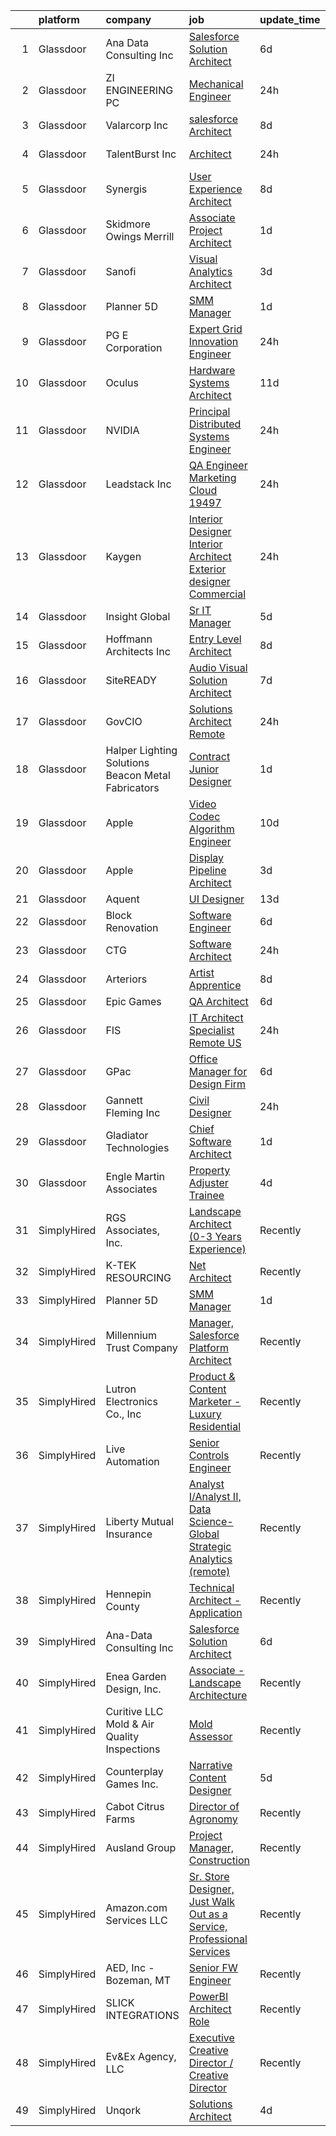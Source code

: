 

|    | platform    | company                                              | job                                                                                                                                                                                                                                                                                                                                                                                                                                                                                                                                                                                                                                                                                                                                                                                                                                                                                                                                                                                                                                                                                                                                                                                                                                                                                                                                                                                                                                                                          | update_time   | location                 |
|---:|:------------|:-----------------------------------------------------|:-----------------------------------------------------------------------------------------------------------------------------------------------------------------------------------------------------------------------------------------------------------------------------------------------------------------------------------------------------------------------------------------------------------------------------------------------------------------------------------------------------------------------------------------------------------------------------------------------------------------------------------------------------------------------------------------------------------------------------------------------------------------------------------------------------------------------------------------------------------------------------------------------------------------------------------------------------------------------------------------------------------------------------------------------------------------------------------------------------------------------------------------------------------------------------------------------------------------------------------------------------------------------------------------------------------------------------------------------------------------------------------------------------------------------------------------------------------------------------|:--------------|:-------------------------|
|  1 | Glassdoor   | Ana Data Consulting Inc                              | [Salesforce Solution Architect](https://www.glassdoor.com/partner/jobListing.htm?pos=112&ao=1110586&s=58&guid=0000018382f62cc98dc9965b1d9c4849&src=GD_JOB_AD&t=SR&vt=w&ea=1&cs=1_858950fa&cb=1664349515578&jobListingId=1008153627392&cpc=9908D8D4413DBB8A&jrtk=3-0-1ge1fcbclis3k801-1ge1fcbd8j4il800-e817c594dc8557ef--6NYlbfkN0CE4oJ6ADOgzMo6rVWG1sja39QP9hSoep3-VANbPJrAxhmQQ9Er9BBEJWYAYblSvB1fFJrUXDlpOBek6CrXTSI0VEoQsvaiD1nzY_tIjio5oR5EubavtdeSR1l85ZZD7XIc5C37VfXvP03aGwsluVdYt1jwO0Jz0T7MS_4iVNPKqy0CzXs3DOGKjQoTYH-52WAajsVKgXviHP_TB_9N22cMR5DwOBTRInaeaE9TRPGfO70d2zZpuXZg5ruIbAKPMbGPcYwGGFeuW_31B_6CH4e47I7537sJUytL2SoS_9M9eUJqFrdowdBU5zXylImj_6-1jk7VZx21opSYAZ2NzMpfseJWs2VUh-pfuZXg-NgzjHkmX6O8ZWogDHhZYNUElv1Ti5I-pYa0HO_eSZWCt9tPz_xGew6dZqYg7--keqPvH7We8LGK-Gjke-fSDDS1RJxXvh3dRb3XoUqt_o_el2nbzAYVuU1NJL567KSiT4g3dohLdI8n3bHLw6ZErEUE32qisbvHQwH76g%3D%3D)                                                                                                                                                                                                                                                                                                                                                                                                                                                                                                                                                                                         | 6d            | Remote                   |
|  2 | Glassdoor   | ZI ENGINEERING PC                                    | [Mechanical Engineer](https://www.glassdoor.com/partner/jobListing.htm?pos=108&ao=1110586&s=58&guid=0000018382f62cc98dc9965b1d9c4849&src=GD_JOB_AD&t=SR&vt=w&ea=1&cs=1_c80fd6c0&cb=1664349515578&jobListingId=1008165646148&cpc=3E251C7E648E8D76&jrtk=3-0-1ge1fcbclis3k801-1ge1fcbd8j4il800-30fbb7d241edec20--6NYlbfkN0DovPZ7dur9rf70B8KJIWgLP46ELDJBflh3gJqQaHC8SbXOpg9u5bz1Xp_OsHrNNhDP-Ibom8Tad5QlNt9jqO0rtIg1jNsalm24onFEAaWHfiaUxprOhu4yBZWqXItFaDh8uDFL4Uyq70T1dPv5iS8Y24NKAfDLqr2Is0N-Eva7cwqFU8Q41F3_yUhZO74tvbW_eB1HTQJ39mfb6S9HLrB7RkR9U3oDXV2ADtvlOJ_ehSwYC7a7bTGubams2jEaPbIrI4Ss9xZX2W6MR6520Ad_R_HrPmtGpZIlw_u9ZgQWOGJ08Ys6fYUrdGeyVPWVcXfGZwauBgxUx_ueQss1QO4echf74x6-N2aXPZ6YUmZiyBGbp_yu5FCC897cGAY5vpKSJecusMHWTrQwG7tQh_YOavHlWzcHXUkhMhbxVIXB6Mt1ib5BwVgdq720nPGunwcA79f3dEubeiTyEbXKoiNAnDnHeXBpbdeXhw8UUSFWtTPCnMWkY7vAgtfhXYKEJXdGaDYE2ZFZRJuRkAb-NDlC)                                                                                                                                                                                                                                                                                                                                                                                                                                                                                                                                                                                               | 24h           | Valley Stream, NY        |
|  3 | Glassdoor   | Valarcorp Inc                                        | [salesforce Architect](https://www.glassdoor.com/partner/jobListing.htm?pos=129&ao=1136043&s=58&guid=0000018382f62cc98dc9965b1d9c4849&src=GD_JOB_AD&t=SR&vt=w&ea=1&cs=1_081312e3&cb=1664349515579&jobListingId=1008148879641&jrtk=3-0-1ge1fcbclis3k801-1ge1fcbd8j4il800-62cecaa51cb23c37-)                                                                                                                                                                                                                                                                                                                                                                                                                                                                                                                                                                                                                                                                                                                                                                                                                                                                                                                                                                                                                                                                                                                                                                                   | 8d            | Remote                   |
|  4 | Glassdoor   | TalentBurst  Inc                                     | [Architect](https://www.glassdoor.com/partner/jobListing.htm?pos=115&ao=1110586&s=58&guid=0000018382f62cc98dc9965b1d9c4849&src=GD_JOB_AD&t=SR&vt=w&ea=1&cs=1_ae33b38f&cb=1664349515578&jobListingId=1008165745835&cpc=6FC5BA77C9A4CD78&jrtk=3-0-1ge1fcbclis3k801-1ge1fcbd8j4il800-b31bb3191cda7c5b--6NYlbfkN0AytblDjMhCTRr2PwXSTF3LlCyagmIhB_qBKYhkTsU9J8kbOkkPPbkHTn1PvWfxq-O8DMs_K4Z1UmuRP_i2XQca4zsYEYg8g_E0f3O6Hyj4m7dd-UFL2kLAQl4eNSoJPsEpGNSIXb04yhzcdPrLskW3hhiUNFuyNAc3ZTRWeapAdCOPGVinjmQlHIm1A4pz-GVAJjKgPtw6rWCEZ8A01Ie81jEUp0AkSDn204aN3mHerma4WDigMc3APmlgTISGQ52CnpvacIPOgO0vut0ExHhvK_rIWbC2SWJKK_IrZ6ug2IgPRLCnB3fHHoxjzI6AjEarOmHWH6LRgisy8liyyzo3rKfnTkxdzsF681beFeWIO1d4_udVYxboLJENZr-hsRW4qdYx4J5eVeNGqcUOCGhtPlE2Smdg4u04sCuU5M3ZWb9jF128DCcSvzkfkUpNo_y5afCfPmMwAVrRrZYx-rO8yIcfGR8zTbqSQq3D9Q-6B22qeIyV_m4xFfUIZ3n9oNGyakkOQkydABSjiyJi-Stl)                                                                                                                                                                                                                                                                                                                                                                                                                                                                                                                                                                                                         | 24h           | Georgetown, KY           |
|  5 | Glassdoor   | Synergis                                             | [User Experience Architect](https://www.glassdoor.com/partner/jobListing.htm?pos=116&ao=1110586&s=58&guid=0000018382f62cc98dc9965b1d9c4849&src=GD_JOB_AD&t=SR&vt=w&ea=1&cs=1_847211b4&cb=1664349515579&jobListingId=1008148674616&cpc=3DB599BF2F4828F0&jrtk=3-0-1ge1fcbclis3k801-1ge1fcbd8j4il800-54939fd6ad66a2f1--6NYlbfkN0DW_ZuMbP_m-EQUZBg93ahRtEkkdXdviKhoJnsIHoZm_Bzf5R8b_260hvBh4tWqlvgubwUtsNnTTvHGjadAjaus3fVJZ5bAJK9efbS_9cejvOP3w96mGQy0l8WLlTzLQStPotbasuecw4DHYZZf0BbDOsp4KUsWCt7sB392aY1KIrueGbM6McfHN3AH_LjDpGgC-PlDxz5nKCm1TXJrO7Si90gj9SOUlOA10VKTcLoqt6AlkcdFMaE__DZLptuL64vgfZcw8DGYxb9npGAwYk6ZMjXo8WvTTZL2UK_42B0UIc5bcbKd8oDzBxAVgFxVD_h6voSJ5cEG6_nXD5hFHE6Ulh5lpgmoepv3yDtnJtcybJ5lHUNBBoRJfRWPAks92cHKJ7UUIrPUPrlgfSW_uhVcsisKxTx2GwZKpytPq0h9vuuE1wn2ndi01p9c4iFRf-a_HBqiJ99TWcfV1dx8jy4YK6fvJ6nxjH-FvwiuTRvW-RmEuahcEJ1S5PwaXCrrXErofYgNLKYU7B71cFxy7nb1)                                                                                                                                                                                                                                                                                                                                                                                                                                                                                                                                                                                         | 8d            | Remote                   |
|  6 | Glassdoor   | Skidmore  Owings   Merrill                           | [Associate   Project Architect](https://www.glassdoor.com/partner/jobListing.htm?pos=122&ao=1136043&s=58&guid=0000018382f62cc98dc9965b1d9c4849&src=GD_JOB_AD&t=SR&vt=w&cs=1_1cb2eb8a&cb=1664349515579&jobListingId=1008163273181&jrtk=3-0-1ge1fcbclis3k801-1ge1fcbd8j4il800-ab2ad97eb7c7c943-)                                                                                                                                                                                                                                                                                                                                                                                                                                                                                                                                                                                                                                                                                                                                                                                                                                                                                                                                                                                                                                                                                                                                                                               | 1d            | San Francisco, CA        |
|  7 | Glassdoor   | Sanofi                                               | [Visual Analytics Architect](https://www.glassdoor.com/partner/jobListing.htm?pos=104&ao=1110586&s=58&guid=0000018382f62cc98dc9965b1d9c4849&src=GD_JOB_AD&t=SR&vt=w&cs=1_247ce7ae&cb=1664349515577&jobListingId=1008159582779&cpc=1D891ED3EFC3904E&jrtk=3-0-1ge1fcbclis3k801-1ge1fcbd8j4il800-d381ccc180830ab3--6NYlbfkN0C0xan_tKoKpHlPk2i4OCCo2ULsOmeqWWaTHcPP_CkOCc2oqmmfJ2KN2f_PyxN_4Rz7NZV81Cj932DQxUcjVGufVQejQsyZdg9DinkuCG6vTcFUr9ZwoaxvKwBgfW7xCyKqlEKsLapRlZs2WBHQOvOWUr2E2CceBNkO0rlEtU0JVCi2EcDQYIGfmh6wqWtRGdfQH2qBUlthQZnJvvNafgddCzAg7PN69SNvEzkLjVNS__UMYwxd5Gb0wvwtAYLurLOvZbf84-L8vJtWAP5o-kNJGxtAye5eF3vivOvv1YCVRg-IhPkuShnKK3NMI5AFnXCjdNqAhwotqIw-0OYSvNS0NtCuXo9nvzzeGv2olYyadjQvB0EK0ROkmNcTcPTAHpJMk238SacU5r6_ucZKXXMfk-3osG0XHNZ-2_9_f5LDOeWHxLUBKxXK96egKFSeQfI%3D)                                                                                                                                                                                                                                                                                                                                                                                                                                                                                                                                                                                                                                                                               | 3d            | Bridgewater, NJ          |
|  8 | Glassdoor   | Planner 5D                                           | [SMM Manager](https://www.glassdoor.com/partner/jobListing.htm?pos=125&ao=1136043&s=58&guid=0000018382f62cc98dc9965b1d9c4849&src=GD_JOB_AD&t=SR&vt=w&ea=1&cs=1_95761488&cb=1664349515579&jobListingId=1008163073226&jrtk=3-0-1ge1fcbclis3k801-1ge1fcbd8j4il800-5b862788642a59e9-)                                                                                                                                                                                                                                                                                                                                                                                                                                                                                                                                                                                                                                                                                                                                                                                                                                                                                                                                                                                                                                                                                                                                                                                            | 1d            | Remote                   |
|  9 | Glassdoor   | PG E Corporation                                     | [Expert Grid Innovation Engineer](https://www.glassdoor.com/partner/jobListing.htm?pos=113&ao=1110586&s=58&guid=0000018382f62cc98dc9965b1d9c4849&src=GD_JOB_AD&t=SR&vt=w&cs=1_24e31b09&cb=1664349515578&jobListingId=1008166004867&cpc=AC285F3A3ECA6BB0&jrtk=3-0-1ge1fcbclis3k801-1ge1fcbd8j4il800-104afac024f42083--6NYlbfkN0Dl5O3UwlcwwCSNUOo_pIXFXhqhPgZDNLRFp2hAbMlfu_U7Fdo9AfZuTWJJfdwboLv9d2JdF5bBWiAi1CtMMWRDYjUh7GksF6N1FpIaAS9B44WO6_hFLx138PP5A3y_EdqtHrvC6_iCqOLYMfMe3qJD0V4Kq3A-SjuF3TKg_YCwb4t9CBMkiT5KPJN2OmbZTUp5DgTxckKWXiAkaNBOcy3mO_0Qt8SxBlX8X3s_Wlsk-I42u_ENfF0GReNQWtw12sckbC_GyGVDuPvw1fwl_nhiGy5Fo24exjysy6YRJkOCDxdn-GdMVq4BP0gtkjYrzJwFazSt6j6hrO5NiP17Jl7PhV-4O3IwuUc1tc-DW4A19JZwJugjCKgKHD9bE1zNLxuNNIaBZNrEYowAWJ7VVzPoRWHqyrYxlNrQRsqLTEhc-7i9hv6omdcHrMvzdRsaTSU%3D)                                                                                                                                                                                                                                                                                                                                                                                                                                                                                                                                                                                                                                                                          | 24h           | Oakland, CA              |
| 10 | Glassdoor   | Oculus                                               | [Hardware Systems Architect](https://www.glassdoor.com/partner/jobListing.htm?pos=109&ao=1110586&s=58&guid=0000018382f62cc98dc9965b1d9c4849&src=GD_JOB_AD&t=SR&vt=w&cs=1_753bb583&cb=1664349515577&jobListingId=1008145711590&cpc=0FE1F5EA2BC84A01&jrtk=3-0-1ge1fcbclis3k801-1ge1fcbd8j4il800-a5ff94d743749279--6NYlbfkN0DYl4UJW4r1Vl7FEn6T9F-rD9lpC-0oMJVSiWjK_MGUd8e8cHXcpv6KPyjLHZEfqkW8BcrHOl7-vU7vBGkdD_Nax1SK0cUbvts2_TSlE2IgnfTfkATA4YpWZkdoalk1_NkXxsrUKCyLdz1zhwQs33M8woH-m4ZLERf9Ij1Yzx83pbaIx8XqYh1D0qMDB6-8JDnXSQCen_9M2fL7sziC_F6ovpbdAyY5m4FUSXluSKJ6ps6OXPtaPmya5UpAIehX0QXS3j_QQkbvY-SnfUcI-G7paOXfgByWh8joAPKDQC4wsOz8CXc_qtg52QszAUguK-cKzObxhNKk9vcW6dsGGDE67invt3yzPcRXL26cBS2LKY6qaJ_rwFiKoY5jhrDLNvJuwNmiBq9er9EwDqgwqWD5-BPXyH8_leC1cCE7qMQ890Y8RhOLj6Sy-ula689MnOc0GzmoSVBXBiBfDvC6xTsnFZTXo1g2x6K7f3KdlPX4yAFmYBLx_nf8QGMRJUWDPXNk7iRgc2eQEp5Ad0WUlxKWogB7BTpI1mYt_zeIxp9aOi7x4JnZIcmjfCMyiGjSlas7YH7n1L6mOCuQGytllSlqF-m4nw8wSlnrTCGvJHeRQ2LvtwAtVf87GF9KEz7IvywPEsu7TuleA33bGOpyzxX_5AosrEU3F1JYGVoZ7zIckFNJZo_f_hBOcojfWF0QhEHB5OAzINTIhscmCZ34PRlJBFmI2SmcSbsaJTuexvKGGUSS7mFDmuC_zrU15SW69RtKD7VfAkdu3HtnG3Kw5ynPgNRBk0PUlKyxiy1rrTl_O3MMOiqtvQwSruwD9Wk-mGaQpx-M70Vxufd_TcQGzM5A0uq3I51PV7S5Sybu_KAQ8KP8Kl9nUH5tjbNUAbShMVn_6VRlbtdLLWHC9QsdCuzF1WITDHMxnd_dS_XRN94JVhWH3EhHdiGOddMBZyErD6Rc-pOEP7M12JDeUqzrvQm8x7m9Lwvi90CsXjGL1Ri87MPxlX1yVbbwkc0wqq22fHwlk8I1JCSXCn_qunpaN8OtcE07MKyGFboGd0sDHwUwC8FdnLxD6oY7rH-vUn2ltauAUWYLds33Xw%3D%3D) | 11d           | Remote                   |
| 11 | Glassdoor   | NVIDIA                                               | [Principal Distributed Systems Engineer](https://www.glassdoor.com/partner/jobListing.htm?pos=128&ao=1136043&s=58&guid=0000018382f62cc98dc9965b1d9c4849&src=GD_JOB_AD&t=SR&vt=w&cs=1_dca8afa5&cb=1664349515579&jobListingId=1008165713906&jrtk=3-0-1ge1fcbclis3k801-1ge1fcbd8j4il800-f138c8fa2ad8ef10-)                                                                                                                                                                                                                                                                                                                                                                                                                                                                                                                                                                                                                                                                                                                                                                                                                                                                                                                                                                                                                                                                                                                                                                      | 24h           | Santa Clara, CA          |
| 12 | Glassdoor   | Leadstack Inc                                        | [QA Engineer Marketing Cloud  19497](https://www.glassdoor.com/partner/jobListing.htm?pos=114&ao=1110586&s=58&guid=0000018382f62cc98dc9965b1d9c4849&src=GD_JOB_AD&t=SR&vt=w&ea=1&cs=1_405efd4d&cb=1664349515578&jobListingId=1008165993092&cpc=AC285F3A3ECA6BB0&jrtk=3-0-1ge1fcbclis3k801-1ge1fcbd8j4il800-a5e20b522a126e96--6NYlbfkN0AN1DXOJ3XjvJpsorCLbwBX67_Zmbno95PICvIB5GJH13XHFuyYrum6AmNcT9_RMPPv8bNtms74NnRqM9PmMkGPOycf8jw94EfYWa62toRCRk2nSES6xyoQGK8GnYQSFSDAaeF3gH2qIwjlPU1NfICdb09DmvYcJllB-Dlb5y7Zh9OkNzoc5m2Gv7ivrsxLhPMPgvKzPrEWpnIWbyVt2LNK2XGHUp2bqJnv6AHYadoGE4g0MzRtTkkykSGijMl82mJa_7UDtHYZz55jSSske0MAozV6nnTL6_s2vI0pcpdxb6WnHi5QJEu7JUFs4FllutA3ETa8z5sBBukdMKjGxlpLdlBhWpNQsxegPS5diCFuo9Er0Ss8l26R2GQSo0ZEPzW4GyT3ob322yQhKyxIAes_4TRl9Z2o6_ZDTFMNlDqMmG2A-r2zZKhZFddTu8FfVpre24PgLkqUoLSwk12vY9xB8AMvJwG206BNd-m_qqp-_t6G6EcvyELagkZYUcr65k6r9RnsFbZrlGvyxy4oqnvi)                                                                                                                                                                                                                                                                                                                                                                                                                                                                                                                                                                                | 24h           | Remote                   |
| 13 | Glassdoor   | Kaygen                                               | [Interior Designer  Interior Architect   Exterior designer  Commercial](https://www.glassdoor.com/partner/jobListing.htm?pos=117&ao=1110586&s=58&guid=0000018382f62cc98dc9965b1d9c4849&src=GD_JOB_AD&t=SR&vt=w&ea=1&cs=1_d8d92cb3&cb=1664349515579&jobListingId=1008165624033&cpc=3DB599BF2F4828F0&jrtk=3-0-1ge1fcbclis3k801-1ge1fcbd8j4il800-0c253e1f35685d52--6NYlbfkN0DnlPV7QUTCWdKuIJzmELfVYl3Q47lQqD3bFm5fkBoxwGonBVD7Eb1UWXyWQEO4ZF8bdLt-dade1eQCeZ0ZqENk4ywFCKh04b9d8w0wNQLdYT0iqF7jlxaheatuEZzqeuZzNgFz0o6g477-IfHWMQ2Bkv4dMA9w6de9D343HpDMMKOzVNgP1sKDlLsEZVTCGVo-RGBQ7Cq2BbO0N_5Nda029Yp4bART_3WIYfon_qnSJKDSr6FmggHxtqZ6mvIlcM7lIYZjPWMzRMGTQJxGWei1JIBEFtTkNCljWfnwQNAFPRxPM0pg_5X7GROArINl1rzV7GLzBhX8VauVJmseRiT79-ytbekbLJA1SFhJEgy20y0cEKo3Dd-_hxiu_aLdxWtv18d8AXEkU3mAYlcDS-HXRtdqwa3AuX2NoQu5uzMUxXiGidmVUsfVrTeoPggqVUM86YMm0DZUIGKUzQqKcqmxFWd6iYv5OSB-ysSUv0vrpMlAwLGsa2YJuRhPhqGF-Tq3ic5mbYaPH6-VjTaElxy2fs_V32SsEho%3D)                                                                                                                                                                                                                                                                                                                                                                                                                                                                                                                               | 24h           | Plano, TX                |
| 14 | Glassdoor   | Insight Global                                       | [Sr  IT Manager](https://www.glassdoor.com/partner/jobListing.htm?pos=121&ao=1110586&s=58&guid=0000018382f62cc98dc9965b1d9c4849&src=GD_JOB_AD&t=SR&vt=w&ea=1&cs=1_41cdd956&cb=1664349515579&jobListingId=1008156987897&cpc=3BA4CE39D5B5DEF5&jrtk=3-0-1ge1fcbclis3k801-1ge1fcbd8j4il800-6d8330ed637187f4--6NYlbfkN0BKkHZu3wF05EeDimN_p6sYpKCMArvwa95YdH7UpkaBCtCWJvibIeBnqK_hfo6xOHXs3g5o6nVYCZEuXiI8R9u3AYHzlbF76VjuUJESXwy4BYTsRde7-NksENt7lc4iSi7ZjcVlwwp9ivuR1HRqOFSwrAsRvEE7eqb3ZcQq5DarSnvfFpv_LYoocOoyiP4ADwEQqENgmzAOeksBL03lhqWHVoPrWPAijKlDirvbi7j1BzKn4aiaT2LWJ4C-Z5QTh6Ue8h9fIL8YiFU8venQFz_PlOae6UNHEozF79UzgjIPZmiU7UgpSN5ELClXjqq3tDno9Gc2zkwKtJkJClLyiag3_VJoYc2ge0rSLZdDHB6K2Tp04g_tNbpv8to4IC4RW3C2szrUdvoNh3OI3wVt1OHBPdl3dYXWkX5_ndF_KoMM-nXdiF1Sdo4eYZuyHU9C35V7H13Tns-sppsHe97DJflMly2gyMg5Fr8sB6qX63f6LW770MZxVh7FfcQQ7p_cjxM%3D)                                                                                                                                                                                                                                                                                                                                                                                                                                                                                                                                                                                                                      | 5d            | Remote                   |
| 15 | Glassdoor   | Hoffmann Architects  Inc                             | [Entry Level Architect](https://www.glassdoor.com/partner/jobListing.htm?pos=130&ao=1136043&s=58&guid=0000018382f62cc98dc9965b1d9c4849&src=GD_JOB_AD&t=SR&vt=w&ea=1&cs=1_00a08753&cb=1664349515579&jobListingId=1008149632085&jrtk=3-0-1ge1fcbclis3k801-1ge1fcbd8j4il800-f9b8e827bd0d69fa-)                                                                                                                                                                                                                                                                                                                                                                                                                                                                                                                                                                                                                                                                                                                                                                                                                                                                                                                                                                                                                                                                                                                                                                                  | 8d            | Alexandria, VA           |
| 16 | Glassdoor   | SiteREADY                                            | [Audio Visual Solution Architect](https://www.glassdoor.com/partner/jobListing.htm?pos=102&ao=1110586&s=58&guid=0000018382f62cc98dc9965b1d9c4849&src=GD_JOB_AD&t=SR&vt=w&ea=1&cs=1_22758a34&cb=1664349515577&jobListingId=1008152013315&cpc=22ABB673398E21F3&jrtk=3-0-1ge1fcbclis3k801-1ge1fcbd8j4il800-f8da22d6084f53b1--6NYlbfkN0CEkq9ErVNbJpsjymSAorrcIbhIuxAwQJnRg2deGtmrybZJYh17pfCdakm76au72fVl40M8oJmskUUze52ScoaSKRi_zWyE9nACbcTqnfB3Yfd2KvmXX_0T-Lug_8bODzvIZz-_9KVMmxPgm2pl7A8WfqX5w-BqdMlrh-eNxKetFiziaZKEWMu1ULo08zY8PpBEhD-jyCjFFMuiVEZsrLi3g34skm3PhrXyBQN_9yL3w9FQiebVys04jsmzYB44qOamaLO-RsEll-1M6m2_AK29wtqlCNrP6zC71rYENaIPlG3bZ6vZ36alxRUZ6iB_I3h1rLIWJDa7J3XUs83pRhRjuAulQ1ofkmwFNaegBQhnm9XxSH_dm3-iddoIKpKgbkYE-D-460ItE9RvX3icUjBlhDLCyDI6HOXQ8mu0ATQER4lhiOtAsOurw-DBdOBlGTKsoCNwgHiGKlRixR0LYG2sRJQuWj9YeTCqoEUaazt0bsaB4cm20rZsncVBuuDyGvxc-zZRADORuJcacvgqy8AXvl_wd1zLIBw%3D)                                                                                                                                                                                                                                                                                                                                                                                                                                                                                                                                                                     | 7d            | Remote                   |
| 17 | Glassdoor   | GovCIO                                               | [Solutions Architect  Remote ](https://www.glassdoor.com/partner/jobListing.htm?pos=110&ao=1110586&s=58&guid=0000018382f62cc98dc9965b1d9c4849&src=GD_JOB_AD&t=SR&vt=w&cs=1_29bde00f&cb=1664349515577&jobListingId=1008165474058&cpc=56C4EA4A1A191A49&jrtk=3-0-1ge1fcbclis3k801-1ge1fcbd8j4il800-84743a5ae1a01305--6NYlbfkN0A1nvzNsvV4qyCy1GhW1Freg0uBINZ7OaZ-2zU4Ex1TXeDNc16O9qNSfBUntGpaGoOoc8KeGOnm-d9WjLZdD9EJ8-Y5iUIsnViHbpy8CQ-n6jxJV8P3b24eQBx5PHUqqGi8ssMKw8vgJCPZ-t_He7-FYXWzYDC7yoBVON9FxmMVwObIVeZBAmeokfqHgfP4o4oD0-2d1ymv-xaVuJ6TB9TFNAhShwJk_BUHMIEGbBHYUFUhhed_CZTJl8rmeCkmP4uAlMsAeZavSPbns9O0-43fmrDNtOt9yDSbtdiLYC-Jd6M4A45LP0iAu0VA5yVo08avQ2uuOGbGA4gkx0jo3zqG_M9vjjHbHWDZW9dixVxzuvk7Ahjouv3GFhBT0kY3bzat8jOJX51A4jo8cAm2pUCB3HygDMRkWzNiZPm_cDExTAmwXs9uOqHRBhAZ9bbSnUnVTxZJgaC19D9m8rEdOQ2kqCz5K_iH1OMJBa_gU921O3jY5FPt2cZ0_uKT7yJR7SrLhGVKHcVd7g%3D%3D)                                                                                                                                                                                                                                                                                                                                                                                                                                                                                                                                                                                               | 24h           | Fairfax, VA              |
| 18 | Glassdoor   | Halper Lighting Solutions   Beacon Metal Fabricators | [Contract Junior Designer](https://www.glassdoor.com/partner/jobListing.htm?pos=107&ao=1110586&s=58&guid=0000018382f62cc98dc9965b1d9c4849&src=GD_JOB_AD&t=SR&vt=w&ea=1&cs=1_90a04970&cb=1664349515577&jobListingId=1008163113787&cpc=ABD31432EBADCA3A&jrtk=3-0-1ge1fcbclis3k801-1ge1fcbd8j4il800-17fe77e7cb0a102f--6NYlbfkN0Bo_CM2a8GgFIiw_-9fb5ug3xmG_MFCzpxBl7ntROtVZUFbZz-LXqZjiY8kVmZrnKocnOP3dT_CcygVabhrmubIBjO5GZ0AIipsP_re7_KqwuBPHbGcW2zxYS_Ju6323hRVVew0pKA3kJB9Rg5_nSF6ePl9HAA3YXLKlKymIDAQotbcjA-euK9dqTWg54yh7EDNjK3BJkLNa74r6rOW6kivYrf4QGkUUxumRhI9aEo6t05kDQjbXfkuCKdVHy5BGbzXj_pZaZC1Z75UqLsJ-6jQPogqIWNF37pIVMQvCsW8uF0GyHgFnYE8tElggrOB0u3wNMWjyOgED0vP8oTVLUZxdQ2Awg_HPvcWapkFglzW1nhymDP1udvna_yhtoFslCwJejMfStEe0W1zKYx3s3klmr8oEI0H8IafW2utFZwaDLdp0oDXAIA7zlE5BBq8vPqsUCOMK1AUeeafkp-uJuj0JHOhynTYsjwMlpepG52Z6PBui7TTsgexzJPZBXcR-mfBpAk98puT63tkK6NXG5dt)                                                                                                                                                                                                                                                                                                                                                                                                                                                                                                                                                                                          | 1d            | Cleveland, OH            |
| 19 | Glassdoor   | Apple                                                | [Video Codec Algorithm Engineer](https://www.glassdoor.com/partner/jobListing.htm?pos=126&ao=1136043&s=58&guid=0000018382f62cc98dc9965b1d9c4849&src=GD_JOB_AD&t=SR&vt=w&cs=1_7957a1cc&cb=1664349515579&jobListingId=1008146904466&jrtk=3-0-1ge1fcbclis3k801-1ge1fcbd8j4il800-d9292b9c70fbd8db-)                                                                                                                                                                                                                                                                                                                                                                                                                                                                                                                                                                                                                                                                                                                                                                                                                                                                                                                                                                                                                                                                                                                                                                              | 10d           | Cupertino, CA            |
| 20 | Glassdoor   | Apple                                                | [Display Pipeline Architect](https://www.glassdoor.com/partner/jobListing.htm?pos=105&ao=1110586&s=58&guid=0000018382f62cc98dc9965b1d9c4849&src=GD_JOB_AD&t=SR&vt=w&cs=1_981da42e&cb=1664349515577&jobListingId=1008159703270&cpc=C4A69CCDBB3B9599&jrtk=3-0-1ge1fcbclis3k801-1ge1fcbd8j4il800-897363c5b19472ee--6NYlbfkN0BvKrLyj5gPmtZO9T8euul8TCxuuKNOtzRJOomxnwSEodTz2Bc-sPZl8WPllYOnI2gQ00IsSD3aleg93NtpTnPPX2CRjtEcr0KIWPJN8ouET0c19NHN5rLphmwauKsZzRKdvfGWESfOLqAceonK3y6BqOcQhmEeggu0h3DRSB3--KW8CSI1kk_JxePV16ckoclCH_Qh1HGaGW_sT0MZKuSqk-i5_4s2F3ODz9AyjVndHfI9gTqFB2JgBOEjWY2QCTZqfVKC3Le3zaPO7gqpuco50sO94d8W_9UTO2XZzVY9JOneXFLMRh8cg_MWFR5LR9ia24Y3jQ-sImZOd7HAZEo6BDgEmGINBYT-a4nZT6nzznBYv9Jxsz4AMWeiMOzX1FU1sOwTjZD52KUY0rtDEHqCzl_P8OWKQHREtGk0Nd5N1jeq5GfujzTI-8-vcdNFPdUEn3Koa9_OEQOJ9-5SXX6Vbukza2h5ePj8-rFAVpdaq_v_CnCISocjv1JuYLVAss6wWTo8qvDO4sCGzhnjyxqbVTRPEgcYuDqGl1gizWhF68FvkhHqHAGBOH6qPgMG2_6ASJJ23T7KJMXauJHj7PPlO6r-QwNaGFOUCgTzdBCh1VZdVHFSJJUIH7iImCziXSSGfB3ItoOcai8Y6ghfgESy3qXstd7m_FAzbgV-XVvzEgko5nAdKke6c7WIeDHsD5RTK4Z0DxBGYvFO9JwD95Qp8p5V-IDwWcbZ07cUZ2HCtkdmhrUW6GuqkDvSwqOPtOL_TF5uop46MEsWzTQ7mdjFdB3e2pnwjLey6dDKwhRa4tgI5KCK6Hq_9_01pmFS7w3M6JsVXAijqSntm6aaz_mjDne9_A70kmLDFoiN9Ri7ojUCbT01iI4n7vAUjUoDaJ3Nq-h4R3mnyIBQfiw6xiiU_sLG7bR4N8C_vDZNHYxogLPO_x4Lvdhs6ZR6jjfNVQoz-EBoAl8Tsc_X8wmbXoSE)                                                                                                                             | 3d            | San Diego, CA            |
| 21 | Glassdoor   | Aquent                                               | [UI Designer](https://www.glassdoor.com/partner/jobListing.htm?pos=119&ao=1110586&s=58&guid=0000018382f62cc98dc9965b1d9c4849&src=GD_JOB_AD&t=SR&vt=w&cs=1_4d08831f&cb=1664349515578&jobListingId=1008139496612&cpc=8795CF9063CD573D&jrtk=3-0-1ge1fcbclis3k801-1ge1fcbd8j4il800-f006cd2606270603--6NYlbfkN0DMrcEu7yrtATojKJA7cEzGQ3FdRGWLh0CZQInL4ECGI9gD0Wolx9R2v-Aex0-GK06ekWQPZIsVD_4WLscpL12_UGRFc_z-WsQKT5a6JhVs9yPfj5QMGC2TqLHhB090uoGCPy5OguNr4bl1cdHJJxOtIE2rTBp77IEAjWWr_aTEve1Thjg1X6u4JRMRmAOk4o8GYIDXLew2uVsGNA4S1rz1yS65JyURFHf-D-P0ybB18fWbX5QInd8A2YvGAWPsE0FWOycy6CFFBHkQiwsvu9KgWocrpCvpfKngpK5xBlNg_j3E3wQ8O7EObuMLd9daRoiW7UAp3wXeIbN6Wt3-tdw3HckJDLWzVXvHldtAkR1ZSTdUfKo7IlHlkfaIL_bkjRhw963NLjPLV_YW9Bi_mbs6iwj_4hL_Td3QuaVq6QKzU112jeyvkGBmpfE5An4GqkrHb1BgmIF2ww%3D%3D)                                                                                                                                                                                                                                                                                                                                                                                                                                                                                                                                                                                                                                                                                | 13d           | Seattle, WA              |
| 22 | Glassdoor   | Block Renovation                                     | [Software Engineer](https://www.glassdoor.com/partner/jobListing.htm?pos=118&ao=1110586&s=58&guid=0000018382f62cc98dc9965b1d9c4849&src=GD_JOB_AD&t=SR&vt=w&cs=1_0997b863&cb=1664349515578&jobListingId=1008154142836&cpc=451933188B21919D&jrtk=3-0-1ge1fcbclis3k801-1ge1fcbd8j4il800-7d8b2a90a50f4720--6NYlbfkN0DG4ntHtB_rMsnfhgmnSvK2brktLme1L4SiDeJjQ-izrVOLqRJ5-yjE7k3D6lhaa8_J3pgvDJHP5H-MADYFachrejPfbp5HoCJw7NV7nUX33JSFR2BVoN8YQ-gntRO6p8FvYyhoJZnbcr-xzlfrUnmXtBELe_tLchT4_6Aezqvg6xufArxd02O5a-7GmQo8oKrdnOx5W6KnRXJe4TjnvWe2pdgrjHTeHEJMbOuaeP_7sK383StDP0uwC6uK8MAaDc4l6sYauTyPMVKkHBMwkb1qJCUGbEJMFN2R7Xx2hTV0K0TzgmZi7mkFR2yeXrxfK8NRetpiZtmLGZEcsQfxYQADbYc0FcP5PpH8F4vI68hzfT4KotIbEmBD98yqXxHEPhxZKonE3VUpJlUCNhD7pJJmR3x-t3mO49zbBWonaLhVoy3wBvDS2KuqQNWVcG8pgbQgyw8aniD-HuPhyLQ19hwiCK05JKH7RP0ONs2nMfD8KbSsapOkzRzkw7NzOZWAV-t6lNrUBB56k_praN-QvWasWMf9GFBz64f3g1D5jvsBXdkihn7-YQkRVLtucO8vAPDq9iBXS0lq8jZBdbtwy6ETsdGneiRS0WWO_oNeeVzEyTDrZnPQy0yRSk4pZWQ2_DLQwhtMrWF9k8WV3lmLKYd3FcDtsyJFs0fqs1q2Nn6sZ6ebMI1l8tlPSV4OKb261PbHmbgGyDu-7qg04Omc9aGJBUOK-PJ_VO6pFAXGBwqzGnfvpH3SgYCUsR13IiPiOOzcVMpI70HU5FC5WjBuW59Of8vZd_WFucgMdi6OBBYs0amxzVw06Q4ribUqw_8CUFTrAMTXXvSnb-uycsPnfw7OVzsqRbIT2XT6804d02MZksun3Ei6U_PKCpwYFDx6EkRpYeGP_V51LdMRzS1vj7UtTU1bK7nzjlARCm4j-IWgB0mH4ojXTvuKyMKdbqshWw87FlbJtMUFOGaLHd6_-B-NfaPXJXqX1AhVcnGFySDpNQ%3D%3D)                                                                                                          | 6d            | New York, NY             |
| 23 | Glassdoor   | CTG                                                  | [Software Architect](https://www.glassdoor.com/partner/jobListing.htm?pos=106&ao=1110586&s=58&guid=0000018382f62cc98dc9965b1d9c4849&src=GD_JOB_AD&t=SR&vt=w&ea=1&cs=1_343d1834&cb=1664349515577&jobListingId=1008165513215&cpc=8507CEB59E1C6AFB&jrtk=3-0-1ge1fcbclis3k801-1ge1fcbd8j4il800-117f0896791e2504--6NYlbfkN0BUuw7dcSK2qrMgpRGDt7rEWDvwL-yoXP8zyKxLIZmMo1HOL_qTvFsGhtjEtzn2jlL6Htcm5Moqe6cldrIBJ1CetyT6Z6yn0e4XmCdaw9LbSQix1D-emXpgIcODz-ToOkfK4-gnRDf1xv_WOZQJmOfEtDgIJLePfxzpbkHAoeL7Pro-PY_zj59AoRf4JXrLtTS2Hc0sLSTRkMmTbdnZlFYk3IFN9deRaOJAjgGGgh84rwh6pD2vaEpChzoWBpqe5BeH3IXnb74Jxkytsj57LP1xWNv-4McL0v7RmVOvELGWnFMc0Tho0gGZDjCc7-DOrIWcbow09k8vTEeTwpDCodXaKfY3kNtcpkaCw5OiAziM9LC-0qdvND-U-dI0ZBzMqZb9hrfBn_4wuv4H5MtUshdgbp-R9IptzLjAe_w0O4YsvIC09FNtnQIHL7_OSDrdDuMMHMnHCbwC06eWhXhNC1sCIs8s8qwZh_h0qLnDKW7c8kWU3aSVglPUf9iBjRpdZ7sXTO4tU-uiwKucpsAcNmQKdmR1DlLCH_I%3D)                                                                                                                                                                                                                                                                                                                                                                                                                                                                                                                                                                                  | 24h           | Melbourne, FL            |
| 24 | Glassdoor   | Arteriors                                            | [Artist Apprentice](https://www.glassdoor.com/partner/jobListing.htm?pos=123&ao=1136043&s=58&guid=0000018382f62cc98dc9965b1d9c4849&src=GD_JOB_AD&t=SR&vt=w&ea=1&cs=1_469a7dca&cb=1664349515579&jobListingId=1008149084416&jrtk=3-0-1ge1fcbclis3k801-1ge1fcbd8j4il800-434433a4c5b0786a-)                                                                                                                                                                                                                                                                                                                                                                                                                                                                                                                                                                                                                                                                                                                                                                                                                                                                                                                                                                                                                                                                                                                                                                                      | 8d            | Natick, MA               |
| 25 | Glassdoor   | Epic Games                                           | [QA Architect](https://www.glassdoor.com/partner/jobListing.htm?pos=124&ao=1136043&s=58&guid=0000018382f62cc98dc9965b1d9c4849&src=GD_JOB_AD&t=SR&vt=w&cs=1_aa0668e2&cb=1664349515579&jobListingId=1008153884396&jrtk=3-0-1ge1fcbclis3k801-1ge1fcbd8j4il800-cd98e35c4db02eb3-)                                                                                                                                                                                                                                                                                                                                                                                                                                                                                                                                                                                                                                                                                                                                                                                                                                                                                                                                                                                                                                                                                                                                                                                                | 6d            | Cary, NC                 |
| 26 | Glassdoor   | FIS                                                  | [IT Architect Specialist    Remote   US ](https://www.glassdoor.com/partner/jobListing.htm?pos=111&ao=1110586&s=58&guid=0000018382f62cc98dc9965b1d9c4849&src=GD_JOB_AD&t=SR&vt=w&cs=1_bbca7e81&cb=1664349515578&jobListingId=1008166262926&cpc=44CD5376B8534B8F&jrtk=3-0-1ge1fcbclis3k801-1ge1fcbd8j4il800-ef98b63af3e59488--6NYlbfkN0Cildmy3xp5DDe1hey2wetZ8Im9iLhFVTD2n6CnBp0IwGXOGgNcYYB1IlPUvVnWrEPvtMk6NYF89M5iWyoaFGQIIaPrEF5B31mh5anhePu8HjWSkBG9yZnmfSjwwmw-U7pbUMKX4HSULV7q9Z0DBKF-eV3KYsv7mxif3MQU3VyJ0OINjLSWAD8dD_-HSc8OpzS3WOH8RdWGnL7dwueGEG8Arpib_y2pLYDEgglwB9MHv4OBs_rYRdNr_gHMilDQsQvmayd5OVFJwyNtigGiyd74SCbHqV0tXCWI5ZdRii-3vVVDRLh_ZXXaVW6_9qAZSzBPbxOZwb5lsNYQd--o4MX9cMaypLHTq5CwQE09gw887obKplZnSFQr8gwDN7uIJLX6wDrljNMY4SbmDcv5ETLIDcPDuPKs-5wtrG0NhSu4rKTIprBTgPVQ-D1wBZ0SU7kgU42w-x0TCg%3D%3D)                                                                                                                                                                                                                                                                                                                                                                                                                                                                                                                                                                                                                                                    | 24h           | Boston, MA               |
| 27 | Glassdoor   | GPac                                                 | [Office Manager for Design Firm](https://www.glassdoor.com/partner/jobListing.htm?pos=120&ao=1110586&s=58&guid=0000018382f62cc98dc9965b1d9c4849&src=GD_JOB_AD&t=SR&vt=w&ea=1&cs=1_478d300b&cb=1664349515579&jobListingId=1008154576343&cpc=3BA4CE39D5B5DEF5&jrtk=3-0-1ge1fcbclis3k801-1ge1fcbd8j4il800-2c126b89ad0573e2--6NYlbfkN0CSGORWT4aO2sAliZ6jmV_qQD6A5zEpYJIEC_P5-c8k2JSegNDc0Hky6SHAPcMeSc1iSO9QAAFShL5eYG9ZUS9p0Sx6geSsrsxqPVak2IeF5RB-QSqVI8TfjgG47e6VMOnBJL15pbvW9XqywOtuMbfybpDXxtFPn38XAz_4mFF5qwJZ8mbuAPVl6QogaAqyq1bEIi9DZ9Rfs70xtWmjeSD7zeFD-8DiAd1qQkJ-WzgnJfAhXmfOjUvJfqfOZPQDRVNNz0MYHroMgl87NsrKbM2TeJHdl16DkRhoaC2ciLWIAjOOtBFLd8pgMyzFpTyzfR-1qp_w6p5XUyOCQDdSGGqbwu4KB_oLQYYkDo46S-TmBTvyRvAZ7-_keS0Is-z6Y8Xc6ZoIJHdjdvth88uPzSSvnhei3lncVp4cVu0yDuoffwSgUsmGDqnUL7hKFwpahqM9iA04DXENdnCIXxeI7XQBWJcPgFjyoH-ip94Aw0C2DmApXiMSI1Iq)                                                                                                                                                                                                                                                                                                                                                                                                                                                                                                                                                                                                                    | 6d            | Mountain View, CA        |
| 28 | Glassdoor   | Gannett Fleming  Inc                                 | [Civil Designer](https://www.glassdoor.com/partner/jobListing.htm?pos=103&ao=1110586&s=58&guid=0000018382f62cc98dc9965b1d9c4849&src=GD_JOB_AD&t=SR&vt=w&ea=1&cs=1_743da799&cb=1664349515577&jobListingId=1008165753147&cpc=5F8B9684766EE3AF&jrtk=3-0-1ge1fcbclis3k801-1ge1fcbd8j4il800-3c281ae712470958--6NYlbfkN0AHkgP1wQrk97D_tqr300myU4rqPwKFl4OvJ9B1dG6CW6zGCq9IUBuzzwD7X-OXhFaHHm58FpRzrpm-Q7KiF7WUafbMiQkA0pNFNRH6E2huocLxcA-5J0-1iqcOfMF6qOL5OLQ3WBesFbsciJpPSULVirCfu_7-Ztc5ca1G4FyT1nsHs280ROvcJ4ZUm1l2Uy_FAWsfjZuNehmojCdYNlRAOKqEKGwQ0uJASQqdh09hXRMaIiYy4GLOkXC8hOoyoVrnMVgS0EDdWpVyILgpDodPxk8KnsOlX6p4olHox_TL7bWc2iYJC4CSHUMQMat_A5Ex9GkesxoPSwrhNqDmZ62Tw4xfA4raP-Od_F4TEXfS18hsv3Dwu8xgd7XKNj6fMMBZND7d4aPQWZHu07g6D8hj2C8iY0kJZdff8xjjv_fU-cdUFFbPbUFiroNyZ8qJn2SrB1Z4-OO66a9cRMihTn43Vzla6V2aNMruVxWP8HK552tfgJUZARvf8XRon0-fxIDDL1MeDNh3rRjwjp4lIX9P)                                                                                                                                                                                                                                                                                                                                                                                                                                                                                                                                                                                                    | 24h           | Phoenix, AZ              |
| 29 | Glassdoor   | Gladiator Technologies                               | [Chief Software Architect](https://www.glassdoor.com/partner/jobListing.htm?pos=101&ao=1110586&s=58&guid=0000018382f62cc98dc9965b1d9c4849&src=GD_JOB_AD&t=SR&vt=w&ea=1&cs=1_15ebe8b2&cb=1664349515577&jobListingId=1008163581623&cpc=8B80225A009F6369&jrtk=3-0-1ge1fcbclis3k801-1ge1fcbd8j4il800-0cdf8c591ccd67fb--6NYlbfkN0DdLn5tXN_RiyJSiFodarGZFJKa8s6F6AK0THPBWp05MQKkzbdPHw-c1Zymo34pyIpdhVgIPRA1CaZZQs5-XxQtZZSzNc2YGcdlEf6hoN5qsd6DUVtj3vi7FQzpMwkuJfDy5tuW-kf4IakpKiZ9ak0Oueq-rKxgmmD_vxKF0ZO3FqLNQRisPFFD8t_ii6KfjVhBU8ioEhXMdXyJp3HIQ68XuoG2hrDk2ty4CM82UFMjpAMoLJludgo9j1pUwjZulR5MyW61cKBMWCGLOCBG7NW-dSNGDMRM_RD-G8FoutgVu6Fs9AmFIq2ZjM0HOLH1vA_HOatr-SAhqe1Dy-nKACdCCbUGr3YNauHCqxiiVK0w8bWEG1gTVufDj23K9XEkcJWYKlmwvho7oDSmZ7qnZUurWorj8TQQ5XKitjRFVJ1nA115sxt_YYdC6psKsX5fQ8PEX9XFG4cW7EUPmHH08dUcLETJIEOiKaimLQ92NOZU03zatBSK-Lpsj_j5_bubnoS3E2KxdzK_QS6SEh-WqRLK)                                                                                                                                                                                                                                                                                                                                                                                                                                                                                                                                                                                          | 1d            | Snoqualmie, WA           |
| 30 | Glassdoor   | Engle Martin   Associates                            | [Property Adjuster Trainee](https://www.glassdoor.com/partner/jobListing.htm?pos=127&ao=1136043&s=58&guid=0000018382f62cc98dc9965b1d9c4849&src=GD_JOB_AD&t=SR&vt=w&cs=1_006d469f&cb=1664349515579&jobListingId=1008158693331&jrtk=3-0-1ge1fcbclis3k801-1ge1fcbd8j4il800-326744aeacb510e6-)                                                                                                                                                                                                                                                                                                                                                                                                                                                                                                                                                                                                                                                                                                                                                                                                                                                                                                                                                                                                                                                                                                                                                                                   | 4d            | Fort Lauderdale, FL      |
| 31 | SimplyHired | RGS Associates, Inc.                                 | [Landscape Architect (0-3 Years Experience)](https://www.simplyhired.com/job/8YBvg5oV3sX90O0TUwE8I6aMIOrOX8fhw-3d8ke_uKTFMew5i4Yvtg?q=visual+architect)                                                                                                                                                                                                                                                                                                                                                                                                                                                                                                                                                                                                                                                                                                                                                                                                                                                                                                                                                                                                                                                                                                                                                                                                                                                                                                                      | Recently      | Lancaster, PA            |
| 32 | SimplyHired | K-TEK RESOURCING                                     | [Net Architect](https://www.simplyhired.com/job/1uPQilAX3V-479ff1scEi3qUbgvzFtHzO4sMIn54SywYJQnMJ_kr7w?q=visual+architect)                                                                                                                                                                                                                                                                                                                                                                                                                                                                                                                                                                                                                                                                                                                                                                                                                                                                                                                                                                                                                                                                                                                                                                                                                                                                                                                                                   | Recently      | Remote                   |
| 33 | SimplyHired | Planner 5D                                           | [SMM Manager](https://www.simplyhired.com/job/MZdKLHkaP3MUZ9-c6EepwELWiOUeSm3qQE0CX-eYmf7748RcZWGkYg?q=visual+architect)                                                                                                                                                                                                                                                                                                                                                                                                                                                                                                                                                                                                                                                                                                                                                                                                                                                                                                                                                                                                                                                                                                                                                                                                                                                                                                                                                     | 1d            | Remote                   |
| 34 | SimplyHired | Millennium Trust Company                             | [Manager, Salesforce Platform Architect](https://www.simplyhired.com/job/muFam6rVYw4SbY4HC4xQWgQDICbSNDszIa2tb3MUo0PbwqbSk92MWw?q=visual+architect)                                                                                                                                                                                                                                                                                                                                                                                                                                                                                                                                                                                                                                                                                                                                                                                                                                                                                                                                                                                                                                                                                                                                                                                                                                                                                                                          | Recently      | Oak Brook, IL            |
| 35 | SimplyHired | Lutron Electronics Co., Inc                          | [Product & Content Marketer - Luxury Residential](https://www.simplyhired.com/job/-LtsoH8iU7l62qQkY-oJo-VfQyyVf0uLnlbTMGbEjpcQJpbu7cewaw?q=visual+architect)                                                                                                                                                                                                                                                                                                                                                                                                                                                                                                                                                                                                                                                                                                                                                                                                                                                                                                                                                                                                                                                                                                                                                                                                                                                                                                                 | Recently      | Coopersburg, PA          |
| 36 | SimplyHired | Live Automation                                      | [Senior Controls Engineer](https://www.simplyhired.com/job/RW14UB_EyNKnBbNLLS6sL8dYUfm0abMroNBUZBTObsw_iwMt8wEAiA?q=visual+architect)                                                                                                                                                                                                                                                                                                                                                                                                                                                                                                                                                                                                                                                                                                                                                                                                                                                                                                                                                                                                                                                                                                                                                                                                                                                                                                                                        | Recently      | Sterling, MA             |
| 37 | SimplyHired | Liberty Mutual Insurance                             | [Analyst I/Analyst II, Data Science-Global Strategic Analytics (remote)](https://www.simplyhired.com/job/E2fUf4Z8-9eGf-njcmtQACEB92KU0ke8ZyKwoMpPHOOCGKvSZIF4Ug?q=visual+architect)                                                                                                                                                                                                                                                                                                                                                                                                                                                                                                                                                                                                                                                                                                                                                                                                                                                                                                                                                                                                                                                                                                                                                                                                                                                                                          | Recently      | Concord, NH +5 locations |
| 38 | SimplyHired | Hennepin County                                      | [Technical Architect - Application](https://www.simplyhired.com/job/SVpiNzIVzFKTBHX1jmMWzh10RHJW4L2xyKQEqhK50lKwQ4zlREGbfQ?q=visual+architect)                                                                                                                                                                                                                                                                                                                                                                                                                                                                                                                                                                                                                                                                                                                                                                                                                                                                                                                                                                                                                                                                                                                                                                                                                                                                                                                               | Recently      | Minnesota                |
| 39 | SimplyHired | Ana-Data Consulting Inc                              | [Salesforce Solution Architect](https://www.simplyhired.com/job/B3k1nCfsq2QvKPevKCZE5C2C16VodzSUVAPkzJAlVXNr3Mw-jF7UiA?q=visual+architect)                                                                                                                                                                                                                                                                                                                                                                                                                                                                                                                                                                                                                                                                                                                                                                                                                                                                                                                                                                                                                                                                                                                                                                                                                                                                                                                                   | 6d            | Remote                   |
| 40 | SimplyHired | Enea Garden Design, Inc.                             | [Associate - Landscape Architecture](https://www.simplyhired.com/job/kHfe4whs-P6wixWAWXO0OCvNYIsdNo66hn8yz_GWbp4q6JD2Cq4ewA?q=visual+architect)                                                                                                                                                                                                                                                                                                                                                                                                                                                                                                                                                                                                                                                                                                                                                                                                                                                                                                                                                                                                                                                                                                                                                                                                                                                                                                                              | Recently      | New York, NY             |
| 41 | SimplyHired | Curitive LLC Mold & Air Quality Inspections          | [Mold Assessor](https://www.simplyhired.com/job/H9MLcm6ZtWoHKbOz-k8k9mE00oWes3WBhzj59ychgMl2LxdIA7Cr9A?q=visual+architect)                                                                                                                                                                                                                                                                                                                                                                                                                                                                                                                                                                                                                                                                                                                                                                                                                                                                                                                                                                                                                                                                                                                                                                                                                                                                                                                                                   | Recently      | Melbourne, FL            |
| 42 | SimplyHired | Counterplay Games Inc.                               | [Narrative Content Designer](https://www.simplyhired.com/job/AdrzyKSyQQH9ZGStvfnhX3xlvpQNqWb48EmmKN0Jj2w-RFN0zASgiA?q=visual+architect)                                                                                                                                                                                                                                                                                                                                                                                                                                                                                                                                                                                                                                                                                                                                                                                                                                                                                                                                                                                                                                                                                                                                                                                                                                                                                                                                      | 5d            | Remote                   |
| 43 | SimplyHired | Cabot Citrus Farms                                   | [Director of Agronomy](https://www.simplyhired.com/job/C7mnNhQNtYeRs23wzYsAuCLp6dtc6KuC_xl6WaJNfeivq_ylerSl7g?q=visual+architect)                                                                                                                                                                                                                                                                                                                                                                                                                                                                                                                                                                                                                                                                                                                                                                                                                                                                                                                                                                                                                                                                                                                                                                                                                                                                                                                                            | Recently      | Brooksville, FL          |
| 44 | SimplyHired | Ausland Group                                        | [Project Manager, Construction](https://www.simplyhired.com/job/8FWIn5C4C0nBq-VoedXhKjSvz5YxFxoBYJvsfVu8nZig6PvnzR-8gw?q=visual+architect)                                                                                                                                                                                                                                                                                                                                                                                                                                                                                                                                                                                                                                                                                                                                                                                                                                                                                                                                                                                                                                                                                                                                                                                                                                                                                                                                   | Recently      | Grants Pass, OR          |
| 45 | SimplyHired | Amazon.com Services LLC                              | [Sr. Store Designer, Just Walk Out as a Service, Professional Services](https://www.simplyhired.com/job/6kPK1RSZzjzZHSohvR0pxeGV80JuX_TWUCH11kWuN14A5r9TUPip9Q?q=visual+architect)                                                                                                                                                                                                                                                                                                                                                                                                                                                                                                                                                                                                                                                                                                                                                                                                                                                                                                                                                                                                                                                                                                                                                                                                                                                                                           | Recently      | Remote                   |
| 46 | SimplyHired | AED, Inc - Bozeman, MT                               | [Senior FW Engineer](https://www.simplyhired.com/job/zINmUZXgScoXXgS_gyiF3t60esMGL8VWIM8nJ8Kv2CvxPHXAK-fHew?q=visual+architect)                                                                                                                                                                                                                                                                                                                                                                                                                                                                                                                                                                                                                                                                                                                                                                                                                                                                                                                                                                                                                                                                                                                                                                                                                                                                                                                                              | Recently      | Bozeman, MT              |
| 47 | SimplyHired | SLICK INTEGRATIONS                                   | [PowerBI Architect Role](https://www.simplyhired.com/job/KuyS2mLBQJRO3aADrQsPOjffwqJ0fpjWWSuJSqBQFNFwWgjiJggncg?q=visual+architect)                                                                                                                                                                                                                                                                                                                                                                                                                                                                                                                                                                                                                                                                                                                                                                                                                                                                                                                                                                                                                                                                                                                                                                                                                                                                                                                                          | Recently      | Remote                   |
| 48 | SimplyHired | Ev&Ex Agency, LLC                                    | [Executive Creative Director / Creative Director](https://www.simplyhired.com/job/uobZ6xiSGn9TjRfAZyuowrIm5d4FTqol79nMQRnU5WHhjHLnGpgYlw?q=visual+architect)                                                                                                                                                                                                                                                                                                                                                                                                                                                                                                                                                                                                                                                                                                                                                                                                                                                                                                                                                                                                                                                                                                                                                                                                                                                                                                                 | Recently      | Remote                   |
| 49 | SimplyHired | Unqork                                               | [Solutions Architect](https://www.simplyhired.com/job/15XEeuIYhkWjr6zNG0mdD2DO3_ZxSQfoZB2nE2mbgq5X105KiDve5w?q=visual+architect)                                                                                                                                                                                                                                                                                                                                                                                                                                                                                                                                                                                                                                                                                                                                                                                                                                                                                                                                                                                                                                                                                                                                                                                                                                                                                                                                             | 4d            | New York, NY             |